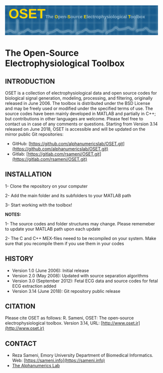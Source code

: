 
![OSET Logo](OSETlogo.png)

# The Open-Source Electrophysiological Toolbox

## INTRODUCTION

OSET is a collection of electrophysiological data and open source codes for biological signal generation, modeling, processing, and filtering, originally released in June 2006. The toolbox is distributed under the BSD License and may be freely used or modified under the specified terms of use. The source codes have been mainly developed in MATLAB and partially in C++; but contributions in other languages are welcome. Please feel free to contact us in case of any comments or questions.
Starting from Version 3.14 released on June 2018, OSET is accessible and will be updated on the mirror public Git repositories:
- GitHub: [https://github.com/alphanumericslab/OSET.git](https://github.com/alphanumericslab/OSET.git)
- Gitlab: [https://gitlab.com/rsameni/OSET.git](https://gitlab.com/rsameni/OSET.git)

## INSTALLATION
1- Clone the repository on your computer

2- Add the main folder and its subfolders to your MATLAB path

3- Start working with the toolbox!

**NOTES:**

1- The source codes and folder structures may change. Please rememeber to update your MATLAB path upon each update

2- The C and C++ MEX-files neeed to be recompiled on your system. Make sure that you recompile them if you use them in your codes

## HISTORY
* Version 1.0 (June 2006): Initial release
* Version 2.0 (May 2008): Updated with source separation algorithms
* Version 3.0 (September 2012): Fetal ECG data and source codes for fetal ECG extraction added
* Version 3.14 (June 2018): Git repository public release

## CITATION
Please cite OSET as follows: R. Sameni, OSET: The open-source electrophysiological toolbox. Version 3.14, URL: [http://www.oset.ir](http://www.oset.ir)

## CONTACT
- Reza Sameni, Emory University Department of Biomedical Informatics. Web: [https://sameni.info](https://sameni.info)
- [The Alphanumerics Lab](https://sameni.org)

